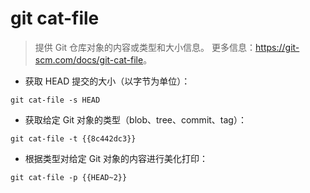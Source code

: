 # git cat-file

> 提供 Git 仓库对象的内容或类型和大小信息。
> 更多信息：<https://git-scm.com/docs/git-cat-file>。

- 获取 HEAD 提交的大小（以字节为单位）：

`git cat-file -s HEAD`

- 获取给定 Git 对象的类型（blob、tree、commit、tag）：

`git cat-file -t {{8c442dc3}}`

- 根据类型对给定 Git 对象的内容进行美化打印：

`git cat-file -p {{HEAD~2}}`